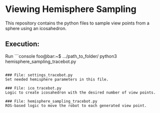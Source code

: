 # Viewing Hemisphere Sampling
This repository contains the python files to sample view points from a sphere using an icosahedron.

## Execution:
Run ```console
foo@bar:~$ .../path_to_folder/ python3 hemisphere_sampling_tracebot.py
```

### File: settings_tracebot.py
Set needed hemisphere parameters in this file.

### File: ico_tracebot.py
Logic to create icosahedron with the desired number of view points. 

### File: hemisphere_sampling_tracebot.py
ROS-based logic to move the robot to each generated view point.

